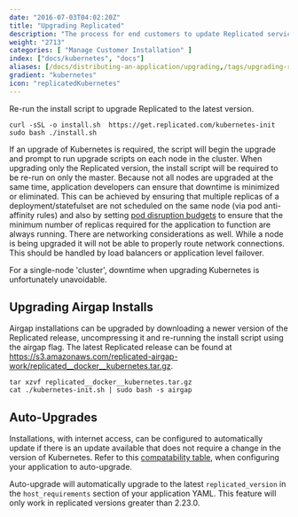 ```yaml
---
date: "2016-07-03T04:02:20Z"
title: "Upgrading Replicated"
description: "The process for end customers to update Replicated services to access the latest improvements to the underlying system since their installation."
weight: "2713"
categories: [ "Manage Customer Installation" ]
index: ["docs/kubernetes", "docs"]
aliases: [/docs/distributing-an-application/upgrading,/tags/upgrading-replicated/,/docs/distributing-an-application/upgrading/]
gradient: "kubernetes"
icon: "replicatedKubernetes"
---
```


Re-run the install script to upgrade Replicated to the latest version.
```shell
curl -sSL -o install.sh  https://get.replicated.com/kubernetes-init
sudo bash ./install.sh
```

If an upgrade of Kubernetes is required, the script will begin the upgrade and prompt to run upgrade scripts on each node in the cluster.
When upgrading only the Replicated version, the install script will be required to be re-run on only the master.
Because not all nodes are upgraded at the same time, application developers can ensure that downtime is minimized or eliminated.
This can be achieved by ensuring that multiple replicas of a deployment/statefulset are not scheduled on the same node (via pod anti-affinity rules) and also by setting [pod disruption budgets](https://kubernetes.io/docs/concepts/workloads/pods/disruptions/#pdb-example) to ensure that the minimum number of replicas required for the application to function are always running. 
There are networking considerations as well.
While a node is being upgraded it will not be able to properly route network connections.
This should be handled by load balancers or application level failover.

For a single-node 'cluster', downtime when upgrading Kubernetes is unfortunately unavoidable.

## Upgrading Airgap Installs
Airgap installations can be upgraded by downloading a newer version of the Replicated release, uncompressing it and re-running the install script using the airgap flag.  The latest Replicated release can be found at
https://s3.amazonaws.com/replicated-airgap-work/replicated__docker__kubernetes.tar.gz.

```shell
tar xzvf replicated__docker__kubernetes.tar.gz
cat ./kubernetes-init.sh | sudo bash -s airgap
```

## Auto-Upgrades
Installations, with internet access, can be configured to automatically update if there is an update available that does not require a change in the version of Kubernetes. Refer to this [compatability table](../installing/#compatible-kubernetes-versions), when configuring your application to auto-upgrade.

Auto-upgrade will automatically upgrade to the latest `replicated_version` in the `host_requirements` section of your application YAML. This feature will only work in replicated versions greater than 2.23.0.
